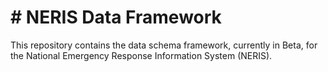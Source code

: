 # # NERIS Data Framework
This repository contains the data schema framework, currently in Beta, for the National Emergency Response Information System (NERIS).
